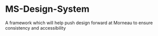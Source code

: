 # MS-Design-System
A framework which will help push design forward at Morneau to ensure consistency and accessibility
